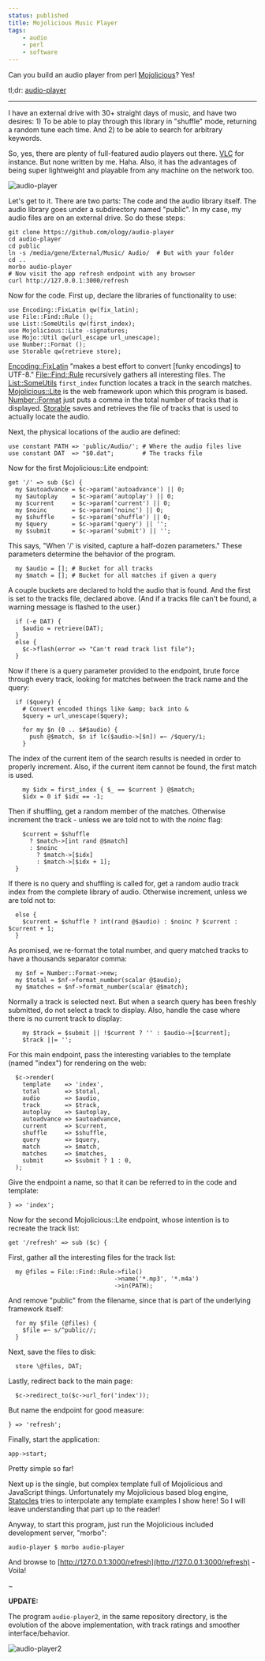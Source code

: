 ```yaml
---
status: published
title: Mojolicious Music Player
tags:
    - audio
    - perl
    - software
---
```


Can you build an audio player from perl [Mojolicious](https://mojolicious.org/)?  Yes!

tl;dr: [audio-player](https://github.com/ology/audio-player)

---

I have an external drive with 30+ straight days of music, and have two desires: 1) To be able to play through this library in "shuffle" mode, returning a random tune each time.  And 2) to be able to search for arbitrary keywords.

So, yes, there are plenty of full-featured audio players out there.  [VLC](https://www.videolan.org/) for instance.  But none written by me. Haha.  Also, it has the advantages of being super lightweight and playable from any machine on the network too.

![audio-player](audio-player.png)

Let's get to it.  There are two parts: The code and the audio library itself.  The audio library goes under a subdirectory named "public".  In my case, my audio files are on an external drive.  So do these steps:

    git clone https://github.com/ology/audio-player
    cd audio-player
    cd public
    ln -s /media/gene/External/Music/ Audio/  # But with your folder
    cd ..
    morbo audio-player
    # Now visit the app refresh endpoint with any browser
    curl http://127.0.0.1:3000/refresh

Now for the code.  First up, declare the libraries of functionality to use:

    use Encoding::FixLatin qw(fix_latin);
    use File::Find::Rule ();
    use List::SomeUtils qw(first_index);
    use Mojolicious::Lite -signatures;
    use Mojo::Util qw(url_escape url_unescape);
    use Number::Format ();
    use Storable qw(retrieve store);

[Encoding::FixLatin](https://metacpan.org/pod/Encoding::FixLatin) "makes a best effort to convert [funky encodings] to UTF-8."  [File::Find::Rule](https://metacpan.org/pod/File::Find::Rule) recursively gathers all interesting files.  The [List::SomeUtils](https://metacpan.org/pod/List::SomeUtils) `first_index` function locates a track in the search matches.  [Mojolicious::Lite](https://metacpan.org/pod/Mojolicious::Lite) is the web framework upon which this program is based.  [Number::Format](https://metacpan.org/pod/Number::Format) just puts a comma in the total number of tracks that is displayed.  [Storable](https://metacpan.org/pod/Storable) saves and retrieves the file of tracks that is used to actually locate the audio.

Next, the physical locations of the audio are defined:

    use constant PATH => 'public/Audio/'; # Where the audio files live
    use constant DAT  => "$0.dat";        # The tracks file

Now for the first Mojolicious::Lite endpoint:

    get '/' => sub ($c) {
      my $autoadvance = $c->param('autoadvance') || 0;
      my $autoplay    = $c->param('autoplay') || 0;
      my $current     = $c->param('current') || 0;
      my $noinc       = $c->param('noinc') || 0;
      my $shuffle     = $c->param('shuffle') || 0;
      my $query       = $c->param('query') || '';
      my $submit      = $c->param('submit') || '';

This says, "When '/' is visited, capture a half-dozen parameters."  These parameters determine the behavior of the program.

      my $audio = []; # Bucket for all tracks
      my $match = []; # Bucket for all matches if given a query

A couple buckets are declared to hold the audio that is found.  And the first is set to the tracks file, declared above.  (And if a tracks file can't be found, a warning message is flashed to the user.)

      if (-e DAT) {
        $audio = retrieve(DAT);
      }
      else {
        $c->flash(error => "Can't read track list file");
      }

Now if there is a query parameter provided to the endpoint, brute force through every track, looking for matches between the track name and the query:

      if ($query) {
        # Convert encoded things like &amp; back into &
        $query = url_unescape($query);

        for my $n (0 .. $#$audio) {
          push @$match, $n if lc($audio->[$n]) =~ /$query/i;
        }

The index of the current item of the search results is needed in order to properly increment.  Also, if the current item cannot be found, the first match is used.

        my $idx = first_index { $_ == $current } @$match;
        $idx = 0 if $idx == -1;

Then if shuffling, get a random member of the matches. Otherwise increment the track - unless we are told not to with the *noinc* flag:

        $current = $shuffle
          ? $match->[int rand @$match]
          : $noinc
            ? $match->[$idx]
            : $match->[$idx + 1];
      }

If there is no query and shuffling is called for, get a random audio track index from the complete library of audio. Otherwise increment, unless we are told not to:

      else {
        $current = $shuffle ? int(rand @$audio) : $noinc ? $current : $current + 1;
      }

As promised, we re-format the total number, and query matched tracks to have a thousands separator comma:

      my $nf = Number::Format->new;
      my $total = $nf->format_number(scalar @$audio);
      my $matches = $nf->format_number(scalar @$match);

Normally a track is selected next.  But when a search query has been freshly submitted, do not select a track to display.  Also, handle the case where there is no current track to display:

        my $track = $submit || !$current ? '' : $audio->[$current];
        $track ||= '';

For this main endpoint, pass the interesting variables to the template (named "index") for rendering on the web:

      $c->render(
        template    => 'index',
        total       => $total,
        audio       => $audio,
        track       => $track,
        autoplay    => $autoplay,
        autoadvance => $autoadvance,
        current     => $current,
        shuffle     => $shuffle,
        query       => $query,
        match       => $match,
        matches     => $matches,
        submit      => $submit ? 1 : 0,
      );

Give the endpoint a name, so that it can be referred to in the code and template:

    } => 'index';

Now for the second Mojolicious::Lite endpoint, whose intention is to recreate the track list:

    get '/refresh' => sub ($c) {

First, gather all the interesting files for the track list:

      my @files = File::Find::Rule->file()
                                  ->name('*.mp3', '*.m4a')
                                  ->in(PATH);

And remove "public" from the filename, since that is part of the underlying framework itself:

      for my $file (@files) {
        $file =~ s/^public//;
      }

Next, save the files to disk:

      store \@files, DAT;

Lastly, redirect back to the main page:

      $c->redirect_to($c->url_for('index'));

But name the endpoint for good measure:

    } => 'refresh';

Finally, start the application:

    app->start;

Pretty simple so far!

Next up is the single, but complex template full of Mojolicious and JavaScript things.  Unfortunately my Mojolicious based blog engine, [Statocles](https://metacpan.org/pod/Statocles) tries to interpolate any template examples I show here!  So I will leave understanding that part up to the reader!

Anyway, to start this program, just run the Mojolicious included development server, "morbo":

    audio-player $ morbo audio-player

And browse to [http://127.0.0.1:3000/refresh](http://127.0.0.1:3000/refresh) - Voila!

~

**UPDATE:**

The program `audio-player2`, in the same repository directory, is the evolution of the above implementation, with track ratings and smoother interface/behavior.

![audio-player2](audio-player2.png)


